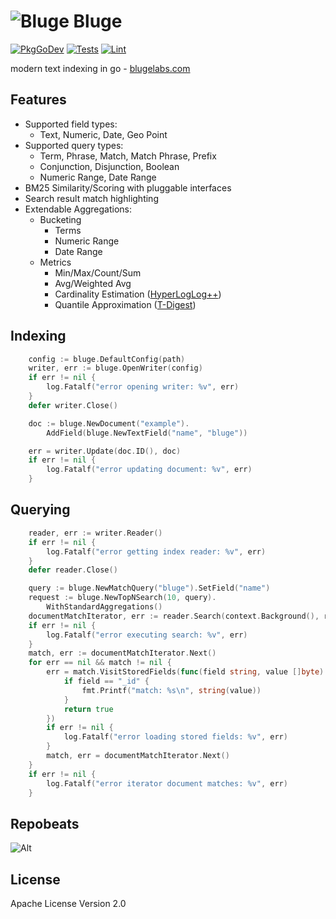# ![Bluge](docs/bluge.png) Bluge

[![PkgGoDev](https://pkg.go.dev/badge/github.com/blugelabs/bluge)](https://pkg.go.dev/github.com/blugelabs/bluge)
[![Tests](https://github.com/blugelabs/bluge/workflows/Tests/badge.svg?branch=master&event=push)](https://github.com/blugelabs/bluge/actions?query=workflow%3ATests+event%3Apush+branch%3Amaster)
[![Lint](https://github.com/blugelabs/bluge/workflows/Lint/badge.svg?branch=master&event=push)](https://github.com/blugelabs/bluge/actions?query=workflow%3ALint+event%3Apush+branch%3Amaster)

modern text indexing in go - [blugelabs.com](https://www.blugelabs.com/)

## Features

* Supported field types:
    * Text, Numeric, Date, Geo Point
* Supported query types:
    * Term, Phrase, Match, Match Phrase, Prefix
    * Conjunction, Disjunction, Boolean
    * Numeric Range, Date Range
* BM25 Similarity/Scoring with pluggable interfaces
* Search result match highlighting
* Extendable Aggregations:
    * Bucketing
        * Terms
        * Numeric Range
        * Date Range
    * Metrics
        * Min/Max/Count/Sum
        * Avg/Weighted Avg
        * Cardinality Estimation ([HyperLogLog++](https://github.com/axiomhq/hyperloglog))
        * Quantile Approximation ([T-Digest](https://github.com/caio/go-tdigest)) 

## Indexing

```go
    config := bluge.DefaultConfig(path)
    writer, err := bluge.OpenWriter(config)
    if err != nil {
        log.Fatalf("error opening writer: %v", err)
    }
    defer writer.Close()

    doc := bluge.NewDocument("example").
        AddField(bluge.NewTextField("name", "bluge"))

    err = writer.Update(doc.ID(), doc)
    if err != nil {
        log.Fatalf("error updating document: %v", err)
    }
```

## Querying

```go
    reader, err := writer.Reader()
    if err != nil {
        log.Fatalf("error getting index reader: %v", err)
    }
    defer reader.Close()

    query := bluge.NewMatchQuery("bluge").SetField("name")
    request := bluge.NewTopNSearch(10, query).
        WithStandardAggregations()
    documentMatchIterator, err := reader.Search(context.Background(), request)
    if err != nil {
        log.Fatalf("error executing search: %v", err)
    }
    match, err := documentMatchIterator.Next()
    for err == nil && match != nil {
        err = match.VisitStoredFields(func(field string, value []byte) bool {
            if field == "_id" {
                fmt.Printf("match: %s\n", string(value))
            }
            return true
        })
        if err != nil {
            log.Fatalf("error loading stored fields: %v", err)
        }
        match, err = documentMatchIterator.Next()
    }
    if err != nil {
        log.Fatalf("error iterator document matches: %v", err)
    }
```

## Repobeats

![Alt](https://repobeats.axiom.co/api/embed/0d7f8bc7927e15b07f1ae592eeff01811c5a2f80.svg "Repobeats analytics image")

## License

Apache License Version 2.0
